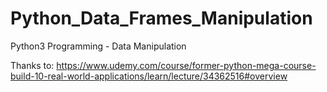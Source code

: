 # Python_Data_Frames_Manipulation
Python3 Programming - Data Manipulation

Thanks to:
https://www.udemy.com/course/former-python-mega-course-build-10-real-world-applications/learn/lecture/34362516#overview
